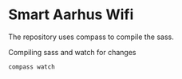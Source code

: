 # Smart Aarhus Wifi

The repository uses compass to compile the sass.

Compiling sass and watch for changes
```
compass watch
```
